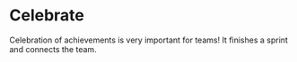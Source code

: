 # Celebrate

Celebration of achievements is very important for teams!
It finishes a sprint and connects the team.